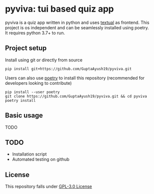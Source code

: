 # pyviva: tui based quiz app 
pyviva is a quiz app written in python and uses [textual](https://github.com/Textualize/textual) as frontend. This project is os independent and can be seamlessly installed using poetry. \
It requires python 3.7+ to run.


## Project setup
Install using git or directly from source
```
pip install git+https://github.com/GuptaAyush19/pyviva.git
```
Users can also use [poetry](https://python-poetry.org/docs/) to install this repository (recommended for developers looking to contribute)
```
pip install --user poetry
git clone https://github.com/GuptaAyush19/pyviva.git && cd pyviva
poetry install
```

## Basic usage
TODO

## TODO
- Installation script
- Automated testing on github

## License
This repository falls under [GPL-3.0 License](https://raw.githubusercontent.com/GuptaAyush19/pyviva/master/LICENSE)